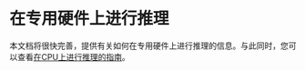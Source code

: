 <!-- 版权所有2022年HuggingFace团队保留所有权利。
根据Apache许可证，版本2.0（"许可证"），您不得使用此文件，除非符合许可证。您可以在以下位置获取许可证的副本
http://www.apache.org/licenses/LICENSE-2.0
除非适用法律要求或书面同意，根据许可证分发的软件以"按原样"的方式分发，不附带任何形式的保证或条件。请参阅许可证的条款。
⚠️ 请注意，此文件是Markdown格式，但包含特定于我们文档构建器（类似于MDX）的语法，可能无法在您的Markdown查看器中正确显示。
-->
# 在专用硬件上进行推理

本文档将很快完善，提供有关如何在专用硬件上进行推理的信息。与此同时，您可以查看[在CPU上进行推理的指南](perf_infer_cpu)。